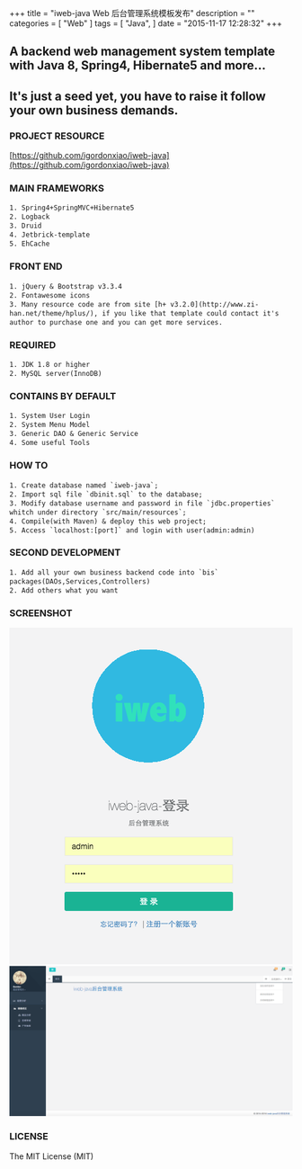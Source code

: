 +++
title = "iweb-java Web 后台管理系统模板发布"
description = ""
categories = [
    "Web"
]
tags = [
    "Java",
]
date = "2015-11-17 12:28:32"
+++


## A backend web management system template with Java 8, Spring4, Hibernate5 and more...
## It's just a seed yet, you have to raise it follow your own business demands.

### PROJECT RESOURCE
[https://github.com/igordonxiao/iweb-java](https://github.com/igordonxiao/iweb-java)

### MAIN FRAMEWORKS
```
1. Spring4+SpringMVC+Hibernate5
2. Logback
3. Druid
4. Jetbrick-template
5. EhCache
```

### FRONT END
```
1. jQuery & Bootstrap v3.3.4
2. Fontawesome icons
3. Many resource code are from site [h+ v3.2.0](http://www.zi-han.net/theme/hplus/), if you like that template could contact it's author to purchase one and you can get more services. 
```
### REQUIRED
```
1. JDK 1.8 or higher
2. MySQL server(InnoDB)
```

### CONTAINS BY DEFAULT
```
1. System User Login
2. System Menu Model
3. Generic DAO & Generic Service
4. Some useful Tools
```

### HOW TO
```
1. Create database named `iweb-java`;
2. Import sql file `dbinit.sql` to the database;
3. Modify database username and password in file `jdbc.properties` whitch under directory `src/main/resources`;
4. Compile(with Maven) & deploy this web project;
5. Access `localhost:[port]` and login with user(admin:admin)
```

### SECOND DEVELOPMENT
```
1. Add all your own business backend code into `bis` packages(DAOs,Services,Controllers)
2. Add others what you want
```

### SCREENSHOT

<img src="https://raw.githubusercontent.com/igordonxiao/iweb-java/master/screenshot/screenshot-1.png"/>

<img src="https://raw.githubusercontent.com/igordonxiao/iweb-java/master/screenshot/screenshot-2.png" width="504"/>

### LICENSE
The MIT License (MIT)

